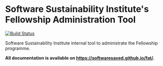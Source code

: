 # Software Sustainability Institute's Fellowship Administration Tool

[![Build Status](https://travis-ci.org/softwaresaved/fat.svg?branch=master)](https://travis-ci.org/softwaresaved/fat)

Software Sustainability Institute internal tool to administrate the Fellowship
programme.

**All documentation is available on https://softwaresaved.github.io/fat/.**
